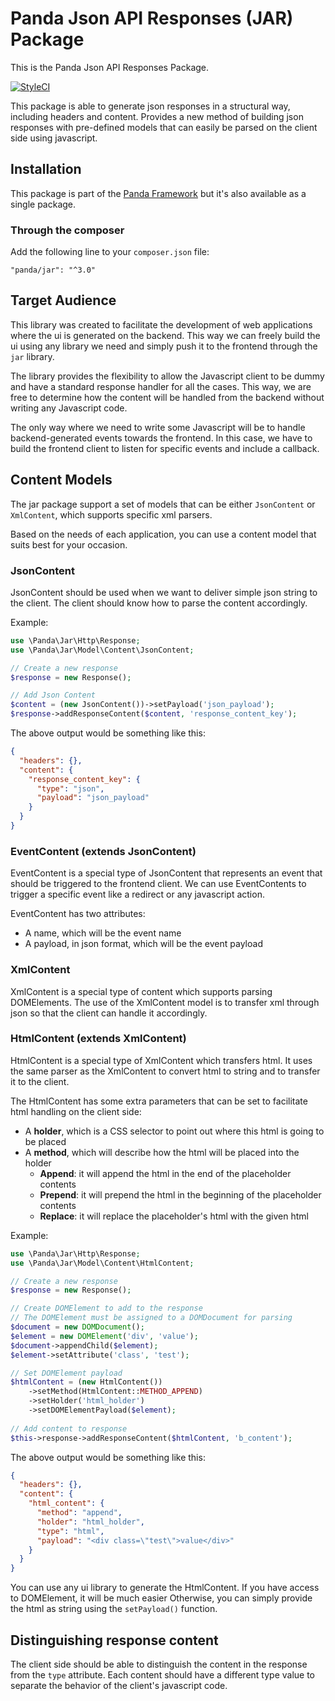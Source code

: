 # Panda Json API Responses (JAR) Package

This is the Panda Json API Responses Package.

[![StyleCI](https://styleci.io/repos/61446268/shield)](https://styleci.io/repos/61446268)

This package is able to generate json responses in a structural way, including headers and content. 
Provides a new method of building json responses with pre-defined models that can easily be parsed on the client side using javascript.

## Installation

This package is part of the [Panda Framework](https://github.com/PandaPlatform/framework) but it's also available as a single package.

### Through the composer

Add the following line to your `composer.json` file:

```
"panda/jar": "^3.0"
```

## Target Audience

This library was created to facilitate the development of web applications where the ui is generated on the backend.
This way we can freely build the ui using any library we need and simply push it to the frontend through the `jar` library.

The library provides the flexibility to allow the Javascript client to be dummy and have a standard response handler for all the cases.
This way, we are free to determine how the content will be handled from the backend without writing any Javascript code.

The only way where we need to write some Javascript will be to handle backend-generated events towards the frontend.
In this case, we have to build the frontend client to listen for specific events and include a callback. 

## Content Models

The jar package support a set of models that can be either `JsonContent` or `XmlContent`, which supports specific xml parsers.

Based on the needs of each application, you can use a content model that suits best for your occasion.

### JsonContent

JsonContent should be used when we want to deliver simple json string to the client.
The client should know how to parse the content accordingly.

Example:
```php
use \Panda\Jar\Http\Response;
use \Panda\Jar\Model\Content\JsonContent;

// Create a new response
$response = new Response();

// Add Json Content
$content = (new JsonContent())->setPayload('json_payload');
$response->addResponseContent($content, 'response_content_key');
```

The above output would be something like this:
```json
{
  "headers": {},
  "content": {
    "response_content_key": {
      "type": "json",
      "payload": "json_payload"
    }
  }
}
```

### EventContent (extends JsonContent)

EventContent is a special type of JsonContent that represents an event that should be triggered to the frontend client.
We can use EventContents to trigger a specific event like a redirect or any javascript action.

EventContent has two attributes:
- A name, which will be the event name
- A payload, in json format, which will be the event payload

### XmlContent

XmlContent is a special type of content which supports parsing DOMElements.
The use of the XmlContent model is to transfer xml through json so that the client can handle it accordingly.

### HtmlContent (extends XmlContent)

HtmlContent is a special type of XmlContent which transfers html.
It uses the same parser as the XmlContent to convert html to string and to transfer it to the client.

The HtmlContent has some extra parameters that can be set to facilitate html handling on the client side:
- A **holder**, which is a CSS selector to point out where this html is going to be placed
- A **method**, which will describe how the html will be placed into the holder
  - **Append**: it will append the html in the end of the placeholder contents
  - **Prepend**: it will prepend the html in the beginning of the placeholder contents
  - **Replace**: it will replace the placeholder's html with the given html

Example:
```php
use \Panda\Jar\Http\Response;
use \Panda\Jar\Model\Content\HtmlContent;

// Create a new response
$response = new Response();

// Create DOMElement to add to the response
// The DOMElement must be assigned to a DOMDocument for parsing
$document = new DOMDocument();
$element = new DOMElement('div', 'value');
$document->appendChild($element);
$element->setAttribute('class', 'test');

// Set DOMElement payload
$htmlContent = (new HtmlContent())
    ->setMethod(HtmlContent::METHOD_APPEND)
    ->setHolder('html_holder')
    ->setDOMElementPayload($element);
    
// Add content to response
$this->response->addResponseContent($htmlContent, 'b_content');
```

The above output would be something like this:
```json
{
  "headers": {},
  "content": {
    "html_content": {
      "method": "append",
      "holder": "html_holder",
      "type": "html",
      "payload": "<div class=\"test\">value</div>"
    }
  }
}
```

You can use any ui library to generate the HtmlContent. If you have access to DOMElement, it will be much easier
Otherwise, you can simply provide the html as string using the `setPayload()` function.

## Distinguishing response content

The client side should be able to distinguish the content in the response from the `type` attribute.
Each content should have a different type value to separate the behavior of the client's javascript code.
